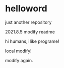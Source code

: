 # helloword
just another repository

2021.8.5 modify readme

hi humans,i like programe!

local modify!

modify again.
